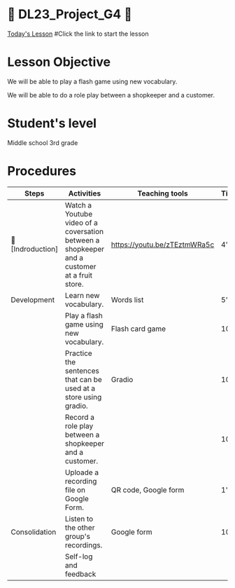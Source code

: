 # :book: DL23_Project_G4 :book:

[Today's Lesson](https://github.com/okohkim/DL23_Project_G4/blob/main/G4Teaching.ipynb)   #Click the link to start the lesson

# Lesson Objective
  We will be able to play a flash game using new vocabulary.

  We will be able to do a role play between a shopkeeper and a customer.
  
  
# Student's level
  Middle school 3rd grade
 
 
# Procedures
| Steps | Activities | Teaching tools | Time |  
|--------------------|--------|---------|-----------| 
|📖 [Indroduction] |Watch a Youtube video of a coversation between a shopkeeper and a customer at a fruit store.|https://youtu.be/zTEztmWRa5c|4'|
|Development| Learn new vocabulary.|Words list|5'|
||Play a flash game using new vocabulary.|Flash card game|10'|
||Practice the sentences that can be used at a store using gradio.|Gradio|10'|
||Record a role play between a shopkeeper and a customer.||10'|
||Uploade a recording file on Google Form.|QR code, Google form|1'|
|Consolidation|Listen to the other group's recordings.|Google form|10'|
||Self-log and feedback|||
